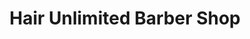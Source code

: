 ---
title: "Hair Unlimited Barber Shop"
url: /atlanta/hair-unlimited-barber-shop/
shop: hairdresser
---